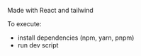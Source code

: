 Made with React and tailwind

To execute:

<ul>
  <li>install dependencies (npm, yarn, pnpm)</li>
  <li>run dev script</li>
</ul>